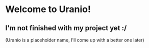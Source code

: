 # Welcome to Uranio!

## I'm not finished with my project yet :/

(Uranio is a placeholder name, I'll come up with a better one later)
